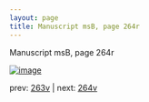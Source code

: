 ```yaml
---
layout: page
title: Manuscript msB, page 264r
---
```


Manuscript msB, page 264r

[![image](http://www.homermultitext.org/iipsrv?OBJ=IIP,1.0&FIF=/project/homer/pyramidal/deepzoom/hmt/vbbifolio/pending/vb_263v_264r.tif&WID=100&CVT=JPEG)](http://www.homermultitext.org/ict2/?urn=urn:cite2:hmt:vbbifolio.pending:vb_263v_264r)

prev:  [263v](../263v) | next:  [264v](../264v)

